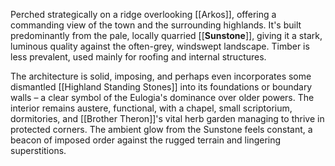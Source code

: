 Perched strategically on a ridge overlooking [[Arkos]], offering a commanding view of the town and the surrounding highlands. It's built predominantly from the pale, locally quarried [[**Sunstone**]], giving it a stark, luminous quality against the often-grey, windswept landscape. Timber is less prevalent, used mainly for roofing and internal structures. 

The architecture is solid, imposing, and perhaps even incorporates some dismantled [[Highland Standing Stones]] into its foundations or boundary walls – a clear symbol of the Eulogia's dominance over older powers. The interior remains austere, functional, with a chapel, small scriptorium, dormitories, and [[Brother Theron]]'s vital herb garden managing to thrive in protected corners. The ambient glow from the Sunstone feels constant, a beacon of imposed order against the rugged terrain and lingering superstitions.
